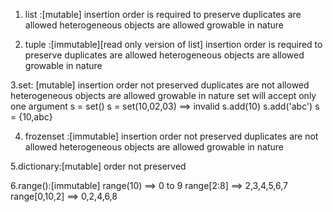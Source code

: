 1. list :[mutable]
  insertion order is required to preserve
  duplicates are allowed
  heterogeneous objects are allowed
  growable in nature

2. tuple :[immutable][read only version of list]
  insertion order is required to preserve
  duplicates are allowed
  heterogeneous objects are allowed
  growable in nature

3.set: [mutable]
  insertion order not preserved
  duplicates are not allowed
  heterogeneous objects are allowed
  growable in nature
  set will accept only one argument
  s = set()
  s = set(10,02,03) ==> invalid
  s.add(10)
  s.add('abc')
  s = {10,abc}

4. frozenset :[immutable]
  insertion order not preserved
  duplicates are not allowed
  heterogeneous objects are allowed
  growable in nature

5.dictionary:[mutable]
  order not preserved

6.range():[immutable]
  range(10) ==> 0 to 9
  range[2:8] ==> 2,3,4,5,6,7
  range[0,10,2] ==> 0,2,4,6,8
